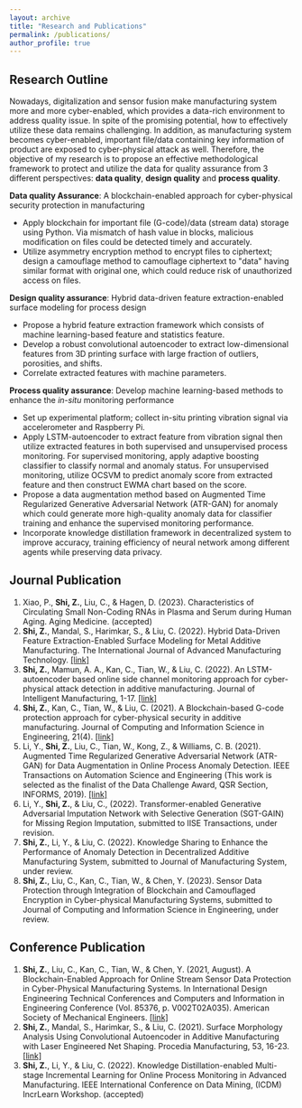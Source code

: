 ```yaml
---
layout: archive
title: "Research and Publications"
permalink: /publications/
author_profile: true
---
```


Research Outline
------
Nowadays, digitalization and sensor fusion make manufacturing system more and more cyber-enabled, which provides a data-rich environment to address quality issue. In spite of the promising potential, how to effectively utilize these data remains challenging. In addition, as manufacturing system becomes cyber-enabled, important file/data containing key information of product are exposed to cyber-physical attack as well. Therefore, the objective of my research is to propose an effective methodological framework to protect and utilize the data for quality assurance from 3 different perspectives: **data quality**, **design quality** and **process quality**.

**Data quality Assurance**: A blockchain-enabled approach for cyber-physical security protection in manufacturing
-	Apply blockchain for important file (G-code)/data (stream data) storage using Python. Via mismatch of hash value in blocks, malicious modification on files could be detected timely and accurately.
- Utilize asymmetry encryption method to encrypt files to ciphertext; design a camouflage method to camouflage ciphertext to "data" having similar format with original one, which could reduce risk of unauthorized access on files.
  
**Design quality assurance**: Hybrid data-driven feature extraction-enabled surface modeling for process design
- Propose a hybrid feature extraction framework which consists of machine learning-based feature and statistics feature.
- Develop a robust convolutional autoencoder to extract low-dimensional features from 3D printing surface with large fraction of outliers, porosities, and shifts.
- Correlate extracted features with machine parameters.

**Process quality assurance**: Develop machine learning-based methods to enhance the *in-situ* monitoring performance
- Set up experimental platform; collect in-situ printing vibration signal via accelerometer and Raspberry Pi.
- Apply LSTM-autoencoder to extract feature from vibration signal then utilize extracted features in both supervised and unsupervised process monitoring. For supervised monitoring, apply adaptive boosting classifier to classify normal and anomaly status. For unsupervised monitoring, utilize OCSVM to predict anomaly score from extracted feature and then construct EWMA chart based on the score.
- Propose a data augmentation method based on Augmented Time Regularized Generative Adversarial Network (ATR-GAN) for anomaly which could generate more high-quality anomaly data for classifier training and enhance the supervised monitoring performance.
- Incorporate knowledge distillation framework in decentralized system to improve accuracy, training efficiency of neural network among different agents while preserving data privacy.


Journal Publication
------
1. Xiao, P., **Shi, Z.**, Liu, C., & Hagen, D. (2023). Characteristics of Circulating Small Non-Coding RNAs in Plasma and Serum during Human Aging. Aging Medicine. (accepted)
2. **Shi, Z.**, Mandal, S., Harimkar, S., & Liu, C. (2022). Hybrid Data-Driven Feature Extraction-Enabled Surface Modeling for Metal Additive Manufacturing. The International Journal of Advanced Manufacturing Technology. [[link]](https://doi.org/10.1007/s00170-022-09608-z)
3. **Shi, Z.**, Mamun, A. A., Kan, C., Tian, W., & Liu, C. (2022). An LSTM-autoencoder based online side channel monitoring approach for cyber-physical attack detection in additive manufacturing. Journal of Intelligent Manufacturing, 1-17. [[link]](https://doi.org/10.1007/s10845-021-01879-9)
4. **Shi, Z.**, Kan, C., Tian, W., & Liu, C. (2021). A Blockchain-based G-code protection approach for cyber-physical security in additive manufacturing. Journal of Computing and Information Science in Engineering, 21(4). [[link]](https://doi.org/10.1115/1.4048966)
5. Li, Y., **Shi, Z.**, Liu, C., Tian, W., Kong, Z., & Williams, C. B. (2021). Augmented Time Regularized Generative Adversarial Network (ATR-GAN) for Data Augmentation in Online Process Anomaly Detection. IEEE Transactions on Automation Science and Engineering (This work is selected as the finalist of the Data Challenge Award, QSR Section, INFORMS, 2019). [[link]](https://doi.org/10.1109/TASE.2021.3118635)
6. Li, Y., **Shi, Z.**, & Liu, C., (2022). Transformer-enabled Generative Adversarial Imputation Network with Selective Generation (SGT-GAIN) for Missing Region Imputation, submitted to IISE Transactions, under revision.
7. **Shi, Z.**, Li, Y., & Liu, C. (2022). Knowledge Sharing to Enhance the Performance of Anomaly Detection in Decentralized Additive Manufacturing System, submitted to Journal of Manufacturing System, under review.
8. **Shi, Z.**, Liu, C., Kan, C., Tian, W., & Chen, Y. (2023). Sensor Data Protection through Integration of Blockchain and Camouflaged Encryption in Cyber-physical Manufacturing Systems, submitted to Journal of Computing and Information Science in Engineering, under review.


Conference Publication
------
1. **Shi, Z.**, Liu, C., Kan, C., Tian, W., & Chen, Y. (2021, August). A Blockchain-Enabled Approach for Online Stream Sensor Data Protection in Cyber-Physical Manufacturing Systems. In International Design Engineering Technical Conferences and Computers and Information in Engineering Conference (Vol. 85376, p. V002T02A035). American Society of Mechanical Engineers. [[link]](https://doi.org/10.1115/DETC2021-72023)
2. **Shi, Z.**, Mandal, S., Harimkar, S., & Liu, C. (2021). Surface Morphology Analysis Using Convolutional Autoencoder in Additive Manufacturing with Laser Engineered Net Shaping. Procedia Manufacturing, 53, 16-23. [[link]](https://doi.org/10.1016/j.promfg.2021.06.005)
3. **Shi, Z.**, Li, Y., & Liu, C. (2022). Knowledge Distillation-enabled Multi-stage Incremental Learning for Online Process Monitoring in Advanced Manufacturing. IEEE International Conference on Data Mining, (ICDM) IncrLearn Workshop. (accepted)

